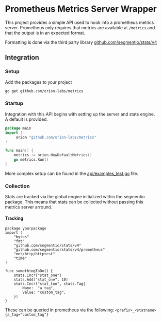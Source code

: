 # Prometheus Metrics Server Wrapper

This project provides a simple API used to hook into a prometheus metrics server.
Prometheus only requires that metrics are available at `/metrics` and  that the output
is in an expected format.

Formatting is done via the third party library [github.com/segmentio/stats/v4](https://github.com/segmentio/stats)

## Integration
### Setup
Add the packages to your project
```bash
go get github.com/orion-labs/metrics
```

### Startup
Integration with this API begins with setting up the server and stats engine. A default
is provided.
```go
package main
import (
     orion "github.com/orion-labs/metrics"
)

func main() {
    metrics := orion.NewDefaultMetrics()
    go metrics.Run()
}
```

More complex setup can be found in the [api/examples_test.go](./pkg/api/examples_test.go) file.

### Collection
Stats are tracked via the global engine initialized within the segmentio package. 
This means that stats can be collected without passing this metrics server arround. 

#### Tracking
```
package yourpackage
import (
	"bytes"
	"fmt"
	"github.com/segmentio/stats/v4"
	"github.com/segmentio/stats/v4/prometheus"
	"net/http/httptest"
	"time"
)

func somethingToDo() {
    stats.Incr("stat_one")
    stats.Add("stat_one", 10)
    stats.Incr("stat_too", stats.Tag{
        Name:  "a_tag",
    	Value: "custom_tag",
    })
}
```
These can be queried in prometheus via the following: `<prefix>_<statname>{a_tag="custom_tag"}`

